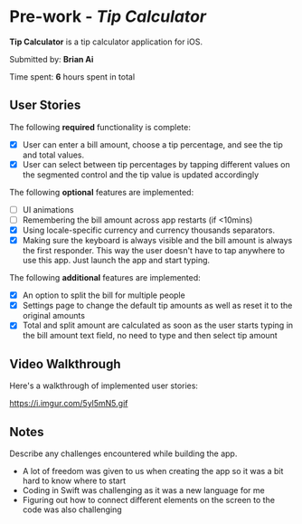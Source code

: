 
# Pre-work - *Tip Calculator*

**Tip Calculator** is a tip calculator application for iOS.

Submitted by: **Brian Ai**

Time spent: **6** hours spent in total

## User Stories

The following **required** functionality is complete:

* [x] User can enter a bill amount, choose a tip percentage, and see the tip and total values.
* [x] User can select between tip percentages by tapping different values on the segmented control and the tip value is updated accordingly

The following **optional** features are implemented:

* [ ] UI animations
* [ ] Remembering the bill amount across app restarts (if <10mins)
* [x] Using locale-specific currency and currency thousands separators.
* [x] Making sure the keyboard is always visible and the bill amount is always the first responder. This way the user doesn't have to tap anywhere to use this app. Just launch the app and start typing.

The following **additional** features are implemented:

- [x] An option to split the bill for multiple people
- [x] Settings page to change the default tip amounts as well as reset it to the original amounts
- [x] Total and split amount are calculated as soon as the user starts typing in the bill amount text field, no need to type and then select tip amount

## Video Walkthrough

Here's a walkthrough of implemented user stories:

https://i.imgur.com/5yl5mN5.gif


## Notes

Describe any challenges encountered while building the app.
- A lot of freedom was given to us when creating the app so it was a bit hard to know where to start
- Coding in Swift was challenging as it was a new language for me
- Figuring out how to connect different elements on the screen to the code was also challenging
